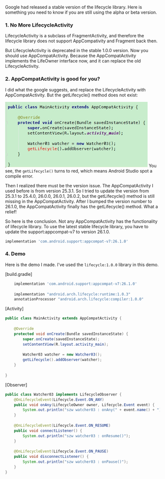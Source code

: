 Google had released a stable version of the lifecycle library. Here is something you need to know if you are still using the alpha or beta version. 

### 1. No More LifecycleActivity
LifecycleActivity is a subclass of FragmentActivity, and therefore the lifecycle library does not support AppCompativity and Fragment back then. 

But LifecycleActivity is deprecated in the stable 1.0.0 version.  Now you should use AppCompatActivity. Because the AppCompatActivity implements the LifeOwner interface now, and it can replace the old LifecycleActivity.

### 2. AppCompatActivity is good for you?
I did what the google suggests, and replace the LifecycleActivity with AppCompatActivity. But the getLifecycle() method does not exist:

![](./_image/2017-11-13-18-49-45.jpg)
You see, the `getLifecycle()` turns to red, which means Android Studio spot a compile error. 

Then I realized there must be the version issue. The AppCompatActivity I used before is from version 25.3.1.  So I tried to update the version from 25.3.1 to 25.4.0, 26.0.0, 26.0.1, 26.0.2, but the getLifecycle() method is still missing in the AppCompatActivity. After I bumped the version number to 26.1.0, the AppCompatActivity finally has the getLifecycle() method. What a relief!

So here is the conclusion. Not any AppCompatActivity has the functionality of lifecycle library. To use the latest stable lifecycle library, you have to update the support:appcompat-v7 to version 26.1.0.

```groovy
implementation 'com.android.support:appcompat-v7:26.1.0'
```



### 4. Demo
Here is the demo I made. I've used the `lifecycle:1.0.0` library in this demo.

[build.gradle]
```groovy
    implementation 'com.android.support:appcompat-v7:26.1.0'
    
    implementation "android.arch.lifecycle:runtime:1.0.3" 
    annotationProcessor "android.arch.lifecycle:compiler:1.0.0" 

```

[Activity]
```java
public class MainActivity extends AppCompatActivity {

    @Override
    protected void onCreate(Bundle savedInstanceState) {
        super.onCreate(savedInstanceState);
        setContentView(R.layout.activity_main);

        Watcher03 watcher = new Watcher03();
        getLifecycle().addObserver(watcher);
    }

}
```

[Observer]
```java
public class Watcher03 implements LifecycleObserver {
    @OnLifecycleEvent(Lifecycle.Event.ON_ANY)
    public void onAny(LifecycleOwner owner, Lifecycle.Event event) {
        System.out.println("szw watcher03 : onAny(" + event.name() + ")");
    }

    @OnLifecycleEvent(Lifecycle.Event.ON_RESUME)
    public void connectListener() {
        System.out.println("szw watcher03 : onResume()");
    }

    @OnLifecycleEvent(Lifecycle.Event.ON_PAUSE)
    public void disconnectListener() {
        System.out.println("szw watcher03 : onPause()");
    }
}
```


